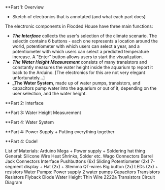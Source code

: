**Part 1: Overview

- Sketch of electronics that is annotated (and what each part does)

The electronic components in Flooded House have three main functions:
- **_The Interface_** collects the user's selection of the climate scenario. The selectin contains 6 buttons - each one represents a location around the world, potentiometer with which users can select a year, and a potentiometer with which users can select a predicted temperature increase. A "Enter" button allows users to start the visualization.
- **_The Water Height Measurement_** consists of many transistors and constantly measures the water height inside the aquarium tp report it back to the Arduino. [The electronics for this are not very elegant unfortunately...]
- **_The Water System**, made up of water pumps, transistors, and capacitors pump water into the aquarium or out of it, depending on the user selection, and the water height. 


**Part 2: Interface

**Part 3: Water Height Measurement

**Part 4: Water System

**Part 4: Power Supply + Putting everything together

**Part 4: Code!



List of Materials:
Arduino Mega + Power supply + Soldering hat thing
General:
Silicone Wire
Heat Shrinks, Solder etc. 
Wago Connectors
Barrel Jack Connectors
Interface
Pushbuttons (6x)
Sliding Potentiometer (2x)
7-segment display + Hat (2x) + Stemma QT-wires
Big button (2x)
LEDs (2x) + resistors
Water Pumps:
Power supply
2 water pumps
Capacitors
Transistors
Resistors
Flyback Diode
Water Height
Thin Wire
2222a Transistors
Circuit Diagram

